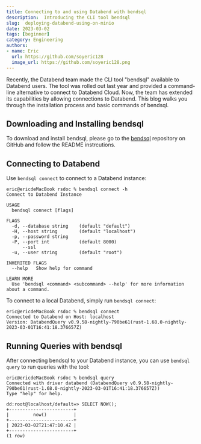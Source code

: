 ```yaml
---
title: Connecting to and using Databend with bendsql
description:  Introducing the CLI tool bendsql
slug:  deploying-databend-using-on-minio
date: 2023-03-02
tags: [beginner]
category: Engineering
authors:
- name: Eric
  url: https://github.com/soyeric128
  image_url: https://github.com/soyeric128.png
---
```


Recently, the Databend team made the CLI tool "bendsql" available to Databend users. The tool was rolled out last year and provided a command-line alternative to connect to Databend Cloud. Now, the team has extended its capabilities by allowing connections to Databend. This blog walks you through the installation process and basic commands of bendsql.

## Downloading and Installing bendsql

To download and install bendsql, please go to the [bendsql](https://github.com/databendcloud/bendsql) repository on GitHub and follow the README instrcutions.

## Connecting to Databend

Use `bendsql connect` to connect to a Databend instance:

```shell
eric@ericdeMacBook rsdoc % bendsql connect -h
Connect to Databend Instance

USAGE
  bendsql connect [flags]

FLAGS
  -d, --database string    (default "default")
  -H, --host string        (default "localhost")
  -p, --password string   
  -P, --port int           (default 8000)
      --ssl               
  -u, --user string        (default "root")

INHERITED FLAGS
  --help   Show help for command

LEARN MORE
  Use 'bendsql <command> <subcommand> --help' for more information about a command.
```

To connect to a local Databend, simply run `bendsql connect`:

```shell
eric@ericdeMacBook rsdoc % bendsql connect   
Connected to Databend on Host: localhost
Version: DatabendQuery v0.9.58-nightly-790be61(rust-1.68.0-nightly-2023-03-01T16:41:18.376657Z)
```
## Running Queries with bendsql

After connecting bendsql to your Databend instance, you can use `bendsql query` to run queries with the tool:

```shell
eric@ericdeMacBook rsdoc % bendsql query
Connected with driver databend (DatabendQuery v0.9.58-nightly-790be61(rust-1.68.0-nightly-2023-03-01T16:41:18.376657Z))
Type "help" for help.

dd:root@localhost/default=> SELECT NOW();
+------------------------+
|         now()          |
+------------------------+
| 2023-03-02T21:47:10.4Z |
+------------------------+
(1 row)
```
